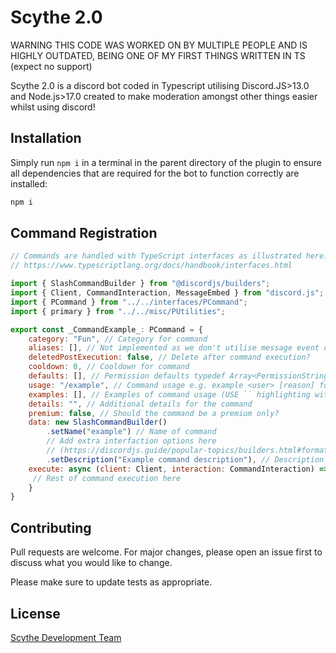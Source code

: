 # Scythe 2.0

WARNING THIS CODE WAS WORKED ON BY MULTIPLE PEOPLE AND IS HIGHLY OUTDATED, BEING ONE OF MY FIRST THINGS WRITTEN IN TS
(expect no support)

Scythe 2.0 is a discord bot coded in Typescript utilising Discord.JS>13.0 and Node.js>17.0 created to make moderation amongst other things easier whilst using discord!

## Installation

Simply run `npm i` in a terminal in the parent directory of the plugin to ensure all dependencies that are required for the bot to function correctly are installed:

```bash
npm i
```
## Command Registration

```js
// Commands are handled with TypeScript interfaces as illustrated here: 
// https://www.typescriptlang.org/docs/handbook/interfaces.html

import { SlashCommandBuilder } from "@discordjs/builders";
import { Client, CommandInteraction, MessageEmbed } from "discord.js";
import { PCommand } from "../../interfaces/PCommand";
import { primary } from "../../misc/PUtilities";

export const _CommandExample_: PCommand = {
    category: "Fun", // Category for command
    aliases: [], // Not implemented as we don't utilise message event currently
    deletedPostExecution: false, // Delete after command execution?
    cooldown: 0, // Cooldown for command
    defaults: [], // Permission defaults typedef Array<PermissionString>
    usage: "/example", // Command usage e.g. example <user> [reason] formatting handled automatically
    examples: [], // Examples of command usage (USE `` highlighting with escape characters)
    details: "", // Additional details for the command
    premium: false, // Should the command be a premium only?
    data: new SlashCommandBuilder()
        .setName("example") // Name of command
        // Add extra interfaction options here 
        // (https://discordjs.guide/popular-topics/builders.html#formatters_)
        .setDescription("Example command description"), // Description of command
    execute: async (client: Client, interaction: CommandInteraction) => {
     // Rest of command execution here
    }
}

```

## Contributing
Pull requests are welcome. For major changes, please open an issue first to discuss what you would like to change.

Please make sure to update tests as appropriate.

## License
[Scythe Development Team](https://github.com/ScytheDev)
